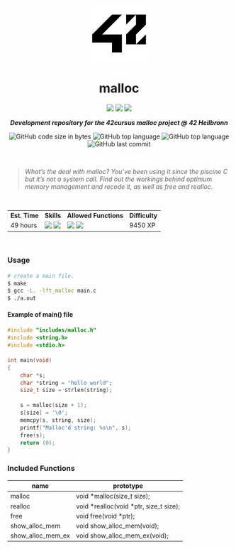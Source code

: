 <p align="center">
	<img width="130px;" src="https://raw.githubusercontent.com/iwillenshofer/resources/main/images/42_logo_black.svg" align="center" alt="42" />
	<h1 align="center">malloc</h1>
</p>
<p align="center">
	<img src="https://img.shields.io/badge/Success-116/100_✓-gray.svg?colorA=61c265&colorB=4CAF50&style=for-the-badge">
	<img src="https://img.shields.io/badge/Linux-FCC624?style=for-the-badge&logo=linux&logoColor=black">
	<img src="https://img.shields.io/badge/mac%20os-000000?style=for-the-badge&logo=apple&logoColor=white">
</p>

<p align="center">
	<b><i>Development repository for the 42cursus malloc project @ 42 Heilbronn</i></b><br>
</p>

<p align="center">
	<img alt="GitHub code size in bytes" src="https://img.shields.io/github/languages/code-size/iwillenshofer/malloc?color=blueviolet" />
	<img alt="GitHub top language" src="https://img.shields.io/github/languages/top/iwillenshofer/malloc?color=blue" />
	<img alt="GitHub top language" src="https://img.shields.io/github/commit-activity/t/iwillenshofer/malloc?color=brightgreen" />
	<img alt="GitHub last commit" src="https://img.shields.io/github/last-commit/iwillenshofer/malloc?color=brightgreen" />
</p>
<br>

> _What’s the deal with malloc? You’ve been using it since the piscine C but it’s not a system call. Find out the workings behind optimum memory management and recode it, as well as free and realloc._



<br>

<p align="center">
	<table>
		<tr>
			<td><b>Est. Time</b></td>
			<td><b>Skills</b></td>
			<td><b>Allowed Functions</b></td>
			<td><b>Difficulty</b></td>
		</tr>
		<tr>
			<td valign="top">49 hours</td>
			<td valign="top">
<img src="https://img.shields.io/badge/Unix-555">
<img src="https://img.shields.io/badge/Algorithms & AI-555">
			</td>
			<td valign="top">
				<img src="https://img.shields.io/badge/mmap()-lightgrey">
				<img src="https://img.shields.io/badge/munmap()-lightgrey">
			</td>
			<td valign="top"> 9450 XP</td>
		</tr>
	</table>
</p>

<br>

### Usage
```bash
# create a main file.
$ make
$ gcc -L. -lft_malloc main.c
$ ./a.out
```

#### Example of main() file
```c
#include "includes/malloc.h"
#include <string.h>
#include <stdio.h>

int	main(void)
{
	char *s;
	char *string = "hello world";
	size_t size = strlen(string);

	s = malloc(size + 1);
	s[size] = '\0';
	memcpy(s, string, size);
	printf("Malloc'd string: %s\n", s);
	free(s);
	return (0);
}
```

### Included Functions

|name					|prototype										|
|---					|---											|
|	malloc				|	void	*malloc(size_t size);				|
|	realloc				|	void	*realloc(void *ptr, size_t size);	|
|	free				|	void	free(void *ptr);					|
|	show_alloc_mem		|	void	show_alloc_mem(void);				|
|	show_alloc_mem_ex	|	void	show_alloc_mem_ex(void);			|
